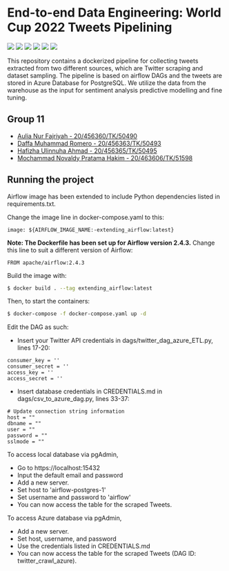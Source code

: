 
# End-to-end Data Engineering: World Cup 2022 Tweets Pipelining

<a> <img src="https://img.shields.io/badge/scikit_learn-F7931E?style=for-the-badge&logo=scikit-learn&logoColor=white"/> </a>
<img src="https://img.shields.io/badge/Python-FFD43B?style=for-the-badge&logo=python&logoColor=blue">
<img src="https://img.shields.io/badge/Kaggle-20BEFF?style=for-the-badge&logo=Kaggle&logoColor=white" />
<img src="https://img.shields.io/badge/Docker-2CA5E0?style=for-the-badge&logo=docker&logoColor=white" />
<img src="https://img.shields.io/badge/microsoft%20azure-0089D6?style=for-the-badge&logo=microsoft-azure&logoColor=white" />
<img src="https://img.shields.io/badge/Airflow-017CEE?style=for-the-badge&logo=Apache%20Airflow&logoColor=white"/>


This repository contains a dockerized pipeline for collecting tweets extracted from two different sources, which are Twitter scraping and dataset sampling. The pipeline is based on airflow DAGs and the tweets are stored in Azure Database for PostgreSQL. We utilize the data from the warehouse as the input for sentiment analysis predictive modelling and fine tuning.

## Group 11

- [Aulia Nur Fajriyah - 20/456360/TK/50490](https://www.github.com/aulianurfajriyah)
- [Daffa Muhammad Romero - 20/456363/TK/50493](https://www.github.com/daffaromero)
- [Hafizha Ulinnuha Ahmad - 20/456365/TK/50495](https://www.github.com/hafizhaua)
- [Mochammad Novaldy Pratama Hakim - 20/463606/TK/51598](https://www.github.com/novaldypratama)

## Running the project

Airflow image has been extended to include Python dependencies listed in requirements.txt.

Change the image line in docker-compose.yaml to this:
```
image: ${AIRFLOW_IMAGE_NAME:-extending_airflow:latest}
```

<b>Note: The Dockerfile has been set up for Airflow version 2.4.3.</b> Change this line to suit a different version of Airflow:
```
FROM apache/airflow:2.4.3 
```

Build the image with:
```bash
$ docker build . --tag extending_airflow:latest
```

Then, to start the containers:
```bash
$ docker-compose -f docker-compose.yaml up -d
```

Edit the DAG as such:
- Insert your Twitter API credentials in dags/twitter_dag_azure_ETL.py, lines 17-20:
```
consumer_key = ''
consumer_secret = ''
access_key = ''
access_secret = ''
```

- Insert database credentials in CREDENTIALS.md in dags/csv_to_azure_dag.py, lines 33-37:
```
# Update connection string information
host = ""
dbname = ""
user = ""
password = ""
sslmode = ""
```

To access local database via pgAdmin,
- Go to https://localhost:15432
- Input the default email and password
- Add a new server. 
- Set host to 'airflow-postgres-1'
- Set username and password to 'airflow'
- You can now access the table for the scraped Tweets.

To access Azure database via pgAdmin,
- Add a new server.
- Set host, username, and password
- Use the credentials listed in CREDENTIALS.md
- You can now access the table for the scraped Tweets (DAG ID: twitter_crawl_azure).
